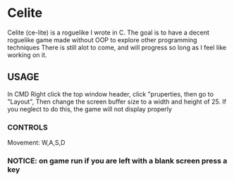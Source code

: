 # Celite
<p>
Celite (ce-lite) is a roguelike I wrote in C.
The goal is to have a decent roguelike game made without OOP to explore other programming techniques
There is still alot to come, and will progress so long as I feel like working on it.  
</p>

<h2> USAGE </h2>
In CMD Right click the top window header, click "pruperties, then go to "Layout",
Then change the screen buffer size to a width and height of 25. If you neglect to do this, the game will not display properly

<h3> CONTROLS </h3>
Movement: W,A,S,D

<h3> NOTICE: on game run if you are left with a blank screen press a key </h3> 

